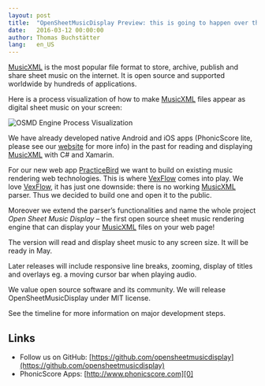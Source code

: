 ```yaml
---
layout: post
title:  "OpenSheetMusicDisplay Preview: this is going to happen over the next months"
date:   2016-03-12 00:00:00
author: Thomas Buchstätter
lang:   en_US
---
```


[MusicXML][2] is the most popular file format to store, archive, publish and share sheet music on the internet. It is open source and supported worldwide by hundreds of applications.

Here is a process visualization of how to make [MusicXML][2] files appear as digital sheet music on your screen:

![OSMD Engine Process Visualization](/assets/osmd_process.svg)

We have already developed native Android and iOS apps (PhonicScore lite, please see our [website][0] for more info) in the past for reading and displaying [MusicXML][2] with C# and Xamarin.

For our new web app [PracticeBird][3] we want to build on existing music rendering web technologies. This is where [VexFlow][1] comes into play. We love [VexFlow][1], it has just one downside: there is no working [MusicXML][2] parser. Thus we decided to build one and open it to the public.

Moreover we extend the parser’s functionalities and name the whole project _Open Sheet Music Display_ – the first open source sheet music rendering engine that can display your [MusicXML][2] files on your web page!

The version will read and display sheet music to any screen size. It will be ready in May.

Later releases will include responsive line breaks, zooming, display of titles and overlays eg. a moving cursor bar when playing audio.

We value open source software and its community. We will release OpenSheetMusicDisplay under MIT license.

See the timeline for more information on major development steps.

## Links

* Follow us on GitHub: [https://github.com/opensheetmusicdisplay](https://github.com/opensheetmusicdisplay)
* PhonicScore Apps: [http://www.phonicscore.com][0]

[0]: http://www.phonicscore.com/
[1]: http://www.vexflow.com/
[2]: https://www.musicxml.com/
[3]: https://www.practicebird.com/
